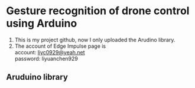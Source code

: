 # Gesture recognition of drone control using Arduino
1. This is my project github, now I only uploaded the Arudino library.
2. The account of Edge Impulse page is   
  account: liyc0929@yeah.net  
  password: liyuanchen929

## Aruduino library
